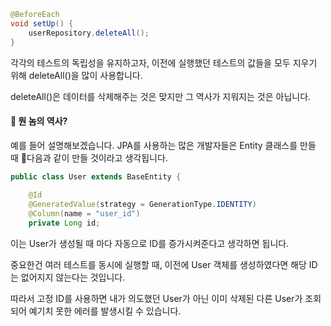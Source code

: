 ```java
@BeforeEach  
void setUp() {  
	userRepository.deleteAll();
}
```

각각의 테스트의 독립성을 유지하고자, 이전에 실행했던 테스트의 값들을 모두 지우기 위해 deleteAll()을 많이 사용합니다.

deleteAll()은 데이터를 삭제해주는 것은 맞지만 그 역사가 지워지는 것은 아닙니다. 

#### 🤔 뭔 놈의 역사? 
예를 들어 설명해보겠습니다. JPA를 사용하는 많은 개발자들은 Entity 클래스를 만들 때 다음과 같이 만들 것이라고 생각됩니다.
```java
public class User extends BaseEntity {  
  
    @Id  
    @GeneratedValue(strategy = GenerationType.IDENTITY)  
    @Column(name = "user_id")  
    private Long id;
```

이는 User가 생성될 때 마다 자동으로 ID를 증가시켜준다고 생각하면 됩니다.

중요한건 여러 테스트를 동시에 실행할 때, 이전에 User 객체를 생성하였다면 해당 ID는 없어지지 않는다는 것입니다.

따라서 고정 ID를 사용하면 내가 의도했던 User가 아닌 이미 삭제된 다른 User가 조회되어 예기치 못한 에러를 발생시킬 수 있습니다. 

